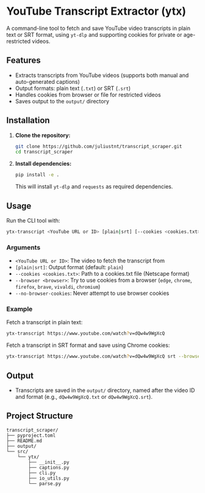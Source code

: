# YouTube Transcript Extractor (ytx)

A command-line tool to fetch and save YouTube video transcripts in plain text or SRT format, using `yt-dlp` and supporting cookies for private or age-restricted videos.

## Features
- Extracts transcripts from YouTube videos (supports both manual and auto-generated captions)
- Output formats: plain text (`.txt`) or SRT (`.srt`)
- Handles cookies from browser or file for restricted videos
- Saves output to the `output/` directory

## Installation

1. **Clone the repository:**
   ```sh
   git clone https://github.com/juliustnt/transcript_scraper.git
   cd transcript_scraper
   ```
2. **Install dependencies:**
   ```sh
   pip install -e .
   ```
   This will install `yt-dlp` and `requests` as required dependencies.

## Usage

Run the CLI tool with:

```sh
ytx-transcript <YouTube URL or ID> [plain|srt] [--cookies <cookies.txt>] [--browser <browser>] [--no-browser-cookies]
```

### Arguments
- `<YouTube URL or ID>`: The video to fetch the transcript from
- `[plain|srt]`: Output format (default: `plain`)
- `--cookies <cookies.txt>`: Path to a cookies.txt file (Netscape format)
- `--browser <browser>`: Try to use cookies from a browser (`edge`, `chrome`, `firefox`, `brave`, `vivaldi`, `chromium`)
- `--no-browser-cookies`: Never attempt to use browser cookies

### Example

Fetch a transcript in plain text:
```sh
ytx-transcript https://www.youtube.com/watch?v=dQw4w9WgXcQ
```

Fetch a transcript in SRT format and save using Chrome cookies:
```sh
ytx-transcript https://www.youtube.com/watch?v=dQw4w9WgXcQ srt --browser chrome
```

## Output
- Transcripts are saved in the `output/` directory, named after the video ID and format (e.g., `dQw4w9WgXcQ.txt` or `dQw4w9WgXcQ.srt`).

## Project Structure
```
transcript_scraper/
├── pyproject.toml
├── README.md
├── output/
└── src/
    └── ytx/
        ├── __init__.py
        ├── captions.py
        ├── cli.py
        ├── io_utils.py
        └── parse.py
```